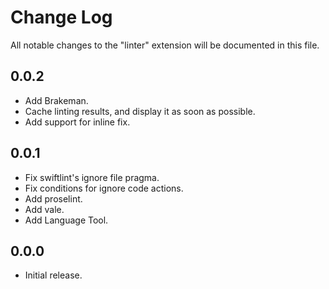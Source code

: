 # Change Log

All notable changes to the "linter" extension will be documented in this file.

## 0.0.2

- Add Brakeman.
- Cache linting results, and display it as soon as possible.
- Add support for inline fix.

## 0.0.1

- Fix swiftlint's ignore file pragma.
- Fix conditions for ignore code actions.
- Add proselint.
- Add vale.
- Add Language Tool.

## 0.0.0

- Initial release.
